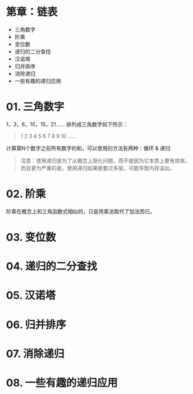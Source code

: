 # 第章：链表
* 三角数字
* 阶乘
* 变位数
* 递归的二分查找
* 汉诺塔
* 归并排序
* 消除递归
* 一些有趣的递归应用


# 01. 三角数字
1，3，6，10，15，21…… 排列成三角数字如下所示：
  > 1
  2 3
  4 5 6
  7 8 9 10
  ……

计算第N个数字之前所有数字的和，可以使用的方法有两种：循环 & 递归

  > 注意：使用递归是为了从概念上简化问题，而不是因为它本质上更有效率。
    而且更为严重的是，使用递归如果嵌套过多层，可能导致内存溢出。

# 02. 阶乘
阶乘在概念上和三角函数式相似的，只是用乘法取代了加法而已。

# 03. 变位数
# 04. 递归的二分查找
# 05. 汉诺塔
# 06. 归并排序
# 07. 消除递归
# 08. 一些有趣的递归应用


